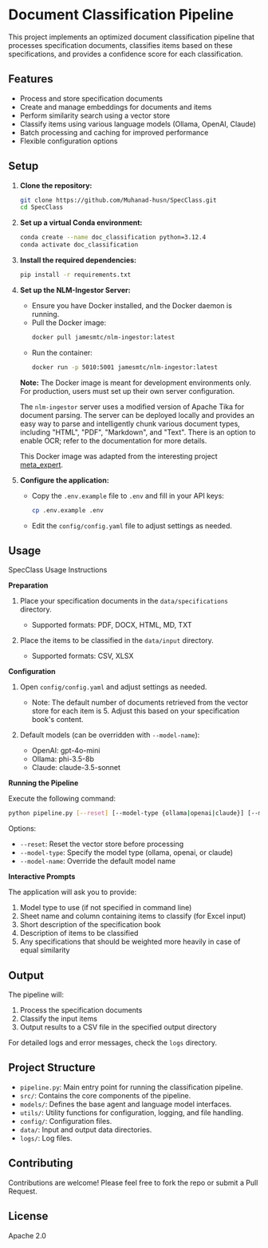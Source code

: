 
# Document Classification Pipeline

This project implements an optimized document classification pipeline that processes specification documents, classifies items based on these specifications, and provides a confidence score for each classification.

## Features

- Process and store specification documents
- Create and manage embeddings for documents and items
- Perform similarity search using a vector store
- Classify items using various language models (Ollama, OpenAI, Claude)
- Batch processing and caching for improved performance
- Flexible configuration options

## Setup

1. **Clone the repository:**
   ```bash
   git clone https://github.com/Muhanad-husn/SpecClass.git
   cd SpecClass
   ```

2. **Set up a virtual Conda environment:**
   ```bash
   conda create --name doc_classification python=3.12.4
   conda activate doc_classification
   ```

3. **Install the required dependencies:**
   ```bash
   pip install -r requirements.txt
   ```

4. **Set up the NLM-Ingestor Server:**

   - Ensure you have Docker installed, and the Docker daemon is running.
   - Pull the Docker image:
     ```bash
     docker pull jamesmtc/nlm-ingestor:latest
     ```
   - Run the container:
     ```bash
     docker run -p 5010:5001 jamesmtc/nlm-ingestor:latest
     ```

   **Note:** The Docker image is meant for development environments only. For production, users must set up their own server configuration.

   The `nlm-ingestor` server uses a modified version of Apache Tika for document parsing. The server can be deployed locally and provides an easy way to parse and intelligently chunk various document types, including "HTML", "PDF", "Markdown", and "Text". There is an option to enable OCR; refer to the documentation for more details.

   This Docker image was adapted from the interesting project [meta_expert](https://github.com/brainqub3/meta_expert/blob/main/prompt_engineering/jar3d_meta_prompt.md).

5. **Configure the application:**
   - Copy the `.env.example` file to `.env` and fill in your API keys:
     ```bash
     cp .env.example .env
     ```
   - Edit the `config/config.yaml` file to adjust settings as needed.

## Usage

SpecClass Usage Instructions

**Preparation**

1. Place your specification documents in the `data/specifications` directory.
   - Supported formats: PDF, DOCX, HTML, MD, TXT

2. Place the items to be classified in the `data/input` directory.
   - Supported formats: CSV, XLSX

**Configuration**

1. Open `config/config.yaml` and adjust settings as needed.
   - Note: The default number of documents retrieved from the vector store for each item is 5. Adjust this based on your specification book's content.

2. Default models (can be overridden with `--model-name`):
   - OpenAI: gpt-4o-mini
   - Ollama: phi-3.5-8b
   - Claude: claude-3.5-sonnet

**Running the Pipeline**

Execute the following command:

```bash
python pipeline.py [--reset] [--model-type {ollama|openai|claude}] [--model-name MODEL_NAME]
```

Options:
- `--reset`: Reset the vector store before processing
- `--model-type`: Specify the model type (ollama, openai, or claude)
- `--model-name`: Override the default model name

**Interactive Prompts**

The application will ask you to provide:

1. Model type to use (if not specified in command line)
2. Sheet name and column containing items to classify (for Excel input)
3. Short description of the specification book
4. Description of items to be classified
5. Any specifications that should be weighted more heavily in case of equal similarity

## Output

The pipeline will:
1. Process the specification documents
2. Classify the input items
3. Output results to a CSV file in the specified output directory

For detailed logs and error messages, check the `logs` directory.

## Project Structure

- `pipeline.py`: Main entry point for running the classification pipeline.
- `src/`: Contains the core components of the pipeline.
- `models/`: Defines the base agent and language model interfaces.
- `utils/`: Utility functions for configuration, logging, and file handling.
- `config/`: Configuration files.
- `data/`: Input and output data directories.
- `logs/`: Log files.

## Contributing

Contributions are welcome! Please feel free to fork the repo or submit a Pull Request.

## License

Apache  2.0
